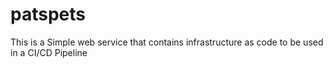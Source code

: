 # patspets

This is a Simple web service that contains infrastructure as code to be used in a CI/CD Pipeline
